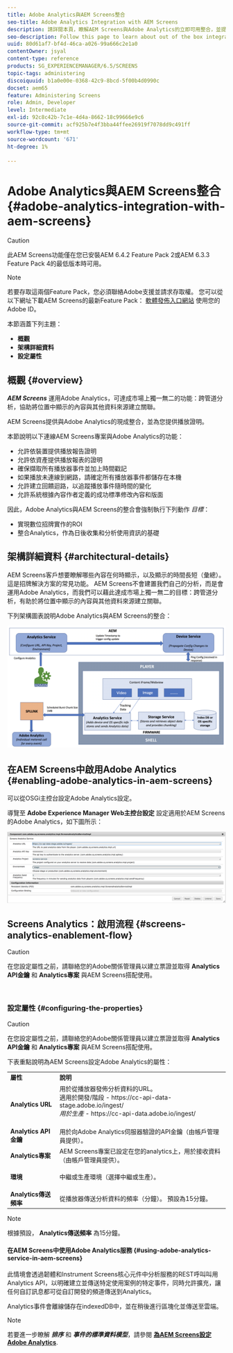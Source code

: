 ```yaml
---
title: Adobe Analytics與AEM Screens整合
seo-title: Adobe Analytics Integration with AEM Screens
description: 請詳閱本頁，瞭解AEM Screens與Adobe Analytics的立即可用整合，並提供您的使用證明。
seo-description: Follow this page to learn about out of the box integration of AEM Screens with Adobe Analytics and provides you with a proof of play.
uuid: 80d61af7-bf4d-46ca-a026-99a666c2e1a0
contentOwner: jsyal
content-type: reference
products: SG_EXPERIENCEMANAGER/6.5/SCREENS
topic-tags: administering
discoiquuid: b1a0e00e-0368-42c9-8bcd-5f00b4d0990c
docset: aem65
feature: Administering Screens
role: Admin, Developer
level: Intermediate
exl-id: 92c8c42b-7c1e-4d4a-8662-18c99666e9c6
source-git-commit: acf925b7e4f3bba44ffee26919f7078dd9c491ff
workflow-type: tm+mt
source-wordcount: '671'
ht-degree: 1%

---
```


# Adobe Analytics與AEM Screens整合 {#adobe-analytics-integration-with-aem-screens}

>[!CAUTION]
>
>此AEM Screens功能僅在您已安裝AEM 6.4.2 Feature Pack 2或AEM 6.3.3 Feature Pack 4的最低版本時可用。

>[!NOTE]
>
>若要存取這兩個Feature Pack，您必須聯絡Adobe支援並請求存取權。 您可以從以下網址下載AEM Screens的最新Feature Pack： [軟體發佈入口網站](https://experience.adobe.com/#/downloads/content/software-distribution/en/aem.html) 使用您的Adobe ID。

本節涵蓋下列主題：

* **概觀**
* **架構詳細資料**
* **設定屬性**

## 概觀 {#overview}

***AEM Screens*** 運用Adobe Analytics，可達成市場上獨一無二的功能：跨管道分析，協助將位置中顯示的內容與其他資料來源建立關聯。

AEM Screens提供與Adobe Analytics的現成整合，並為您提供播放證明。

本節說明以下連線AEM Screens專案與Adobe Analytics的功能：

* 允許依裝置提供播放報告證明
* 允許依資產提供播放報表的證明
* 確保擷取所有播放器事件並加上時間戳記
* 如果播放未連線到網路，請確定所有播放器事件都儲存在本機
* 允許建立回饋迴路，以追蹤播放事件隨時間的變化
* 允許系統根據內容作者定義的成功標準修改內容和版面

因此，Adobe Analytics與AEM Screens的整合會強制執行下列動作 *目標*：

* 實現數位招牌實作的ROI
* 整合Analytics，作為日後收集和分析使用資訊的基礎

## 架構詳細資料 {#architectural-details}

AEM Screens客戶想要瞭解哪些內容在何時顯示，以及顯示的時間長短（彙總）。 這是招牌解決方案的常見功能。 AEM Screens不會建置我們自己的分析，而是會運用Adobe Analytics，而我們可以藉此達成市場上獨一無二的目標：跨管道分析，有助於將位置中顯示的內容與其他資料來源建立關聯。

下列架構圖表說明Adobe Analytics與AEM Screens的整合：

![screen_shot_2018-09-12at85611am](assets/screen_shot_2018-09-12at85611am.png)

## 在AEM Screens中啟用Adobe Analytics {#enabling-adobe-analytics-in-aem-screens}

可以從OSGi主控台設定Adobe Analytics設定。

導覽至 **Adobe Experience Manager Web主控台設定** 設定適用於AEM Screens的Adobe Analytics，如下圖所示：

![screen_shot_2018-09-04at25550pm](assets/screen_shot_2018-09-04at25550pm.png)

## Screens Analytics：啟用流程 {#screens-analytics-enablement-flow}

>[!CAUTION]
>
>在您設定屬性之前，請聯絡您的Adobe關係管理員以建立票證並取得 **Analytics API金鑰** 和 **Analytics專案** 與AEM Screens搭配使用。

![]()

### 設定屬性 {#configuring-the-properties}

>[!CAUTION]
>
>在您設定屬性之前，請聯絡您的Adobe關係管理員以建立票證並取得 **Analytics API金鑰** 和 **Analytics專案** 與AEM Screens搭配使用。

下表重點說明為AEM Screens設定Adobe Analytics的屬性：

<table>
 <tbody>
  <tr>
   <td><strong>屬性</strong></td>
   <td><strong>說明</strong></td>
  </tr>
  <tr>
   <td><strong>Analytics URL</strong></td>
   <td>用於從播放器發佈分析資料的URL。 <br>
   適用於開發/階段</em> - https://cc-api-data-stage.adobe.io/ingest/<br /> <em>用於生產</em> - https://cc-api-data.adobe.io/ingest/</em><br /> <br /></td>
  </tr>
  <tr>
   <td><strong>Analytics API金鑰</strong></td>
   <td>用於向Adobe Analytics伺服器驗證的API金鑰（由帳戶管理員提供）。</td>
  </tr>
  <tr>
   <td><strong>Analytics專案</strong></td>
   <td>AEM Screens專案已設定在您的analytics上，用於接收資料（由帳戶管理員提供）。</td>
  </tr>
  <tr>
   <td><strong>環境</strong></td>
   <td><p>中繼或生產環境（選擇中繼或生產）。</p></td>
  </tr>
  <tr>
   <td><strong>Analytics傳送頻率</strong></td>
   <td>從播放器傳送分析資料的頻率（分鐘）。 預設為15分鐘。</td>
  </tr>
 </tbody>
</table>

>[!NOTE]
>
>根據預設， **Analytics傳送頻率** 為15分鐘。

#### 在AEM Screens中使用Adobe Analytics服務 {#using-adobe-analytics-service-in-aem-screens}

此情境會透過韌體和Instrument Screens核心元件中分析服務的REST呼叫叫用Analytics API，以明確建立並傳送特定使用案例的特定事件，同時允許擴充，讓任何自訂訊息都可從自訂開發的頻道傳送到Analytics。

Analytics事件會離線儲存在indexedDB中，並在稍後進行區塊化並傳送至雲端。

>[!NOTE]
>
>若要進一步瞭解 ***排序*** 和 ***事件的標準資料模型***，請參閱 **[為AEM Screens設定Adobe Analytics](configuring-adobe-analytics-aem-screens.md)**.
